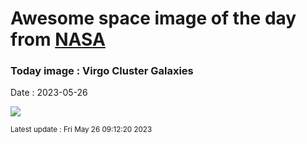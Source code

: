 
# Awesome space image of the day from [NASA](https://api.nasa.gov/)

### Today image : Virgo Cluster Galaxies
Date : 2023-05-26

![](https://apod.nasa.gov/apod/image/2305/virgoCL1024.jpg)

<small>Latest update : Fri May 26 09:12:20 2023</small>
        